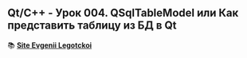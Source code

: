 ## Qt/C++ - Урок 004. QSqlTableModel или Как представить таблицу из БД в Qt

📚 [**Site Evgenii Legotckoi**](https://evileg.com/ru/post/62/)  

